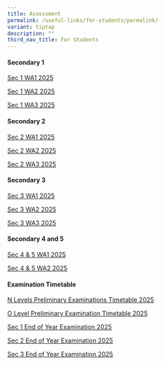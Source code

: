 ```yaml
---
title: Assessment
permalink: /useful-links/for-students/permalink/
variant: tiptap
description: ""
third_nav_title: For Students
---
```

<h4><strong>Secondary 1</strong></h4>
<p><a href="/files/Pdf/Weighted Assessment/Overview_of_Sec_1_WA1_2025.pdf" rel="noopener nofollow" target="_blank">Sec 1 WA1 2025</a>
</p>
<p><a href="/files/Pdf/Weighted Assessment/Sec_1_WA2_2025.pdf" rel="noopener nofollow" target="_blank">Sec 1 WA2 2025</a>
</p>
<p><a href="/files/Pdf/Weighted Assessment/YYSS_Overview_of_WA3_2025_xlsx___Sec_1.pdf" rel="noopener nofollow" target="_blank">Sec 1 WA3 2025</a>
</p>
<h4><strong>Secondary 2</strong></h4>
<p><a href="/files/Pdf/Weighted Assessment/Overview_of_Sec_2_WA1_2025.pdf" rel="noopener nofollow" target="_blank">Sec 2 WA1 2025</a>
</p>
<p><a href="/files/Pdf/Weighted Assessment/Sec_2_WA2_2025.pdf" rel="noopener nofollow" target="_blank">Sec 2 WA2 2025</a>
</p>
<p><a href="/files/Pdf/Weighted Assessment/YYSS_Overview_of_WA3_2025_xlsx___Sec_2.pdf" rel="noopener nofollow" target="_blank">Sec 2 WA3 2025</a>
</p>
<p></p>
<h4><strong>Secondary 3</strong></h4>
<p><a href="/files/Pdf/Weighted Assessment/Overview_of_Sec_3_WA1_2025.pdf" rel="noopener nofollow" target="_blank">Sec 3 WA1 2025</a>
</p>
<p><a href="/files/Pdf/Weighted Assessment/Sec_3_WA2_2025.pdf" rel="noopener nofollow" target="_blank">Sec 3 WA2 2025</a>
</p>
<p><a href="/files/Pdf/Weighted Assessment/YYSS_Overview_of_WA3_2025_xlsx___Sec_3.pdf" rel="noopener nofollow" target="_blank">Sec 3 WA3 2025</a>
</p>
<p></p>
<h4><strong>Secondary 4 and 5</strong></h4>
<p><a href="/files/Pdf/Weighted Assessment/Overview_of_Sec_4_and_5_WA1_2025.pdf" rel="noopener nofollow" target="_blank">Sec 4 &amp; 5 WA1 2025</a>
</p>
<p><a href="/files/Pdf/Weighted Assessment/Sec_4_and_5_WA2_2025.pdf" rel="noopener nofollow" target="_blank">Sec 4 &amp; 5 WA2 2025</a>
</p>
<p></p>
<h4><strong>Examination Timetable</strong></h4>
<p><a href="/files/Pdf/Weighted Assessment/N_Level_Preliminary_Examinations_Timetable_2025.pdf" rel="noopener nofollow" target="_blank">N Levels Preliminary Examinations Timetable 2025</a>
</p>
<p><a href="/files/Pdf/Weighted Assessment/O_Level_Preliminary_Examinations_Timetable_2025_4_Aug.pdf" rel="noopener nofollow" target="_blank">O Level Preliminary Examination Timetable 2025</a>
</p>
<p></p>
<p><a href="/files/Pdf/Weighted Assessment/Sec_1_End_of_Year_Examination_2025.pdf" rel="noopener nofollow" target="_blank">Sec 1 End of Year Examination 2025</a>
</p>
<p><a href="/files/Pdf/Weighted Assessment/Sec_2_End_of_Year_Examination_2025.pdf" rel="noopener nofollow" target="_blank">Sec 2 End of Year Examination 2025</a>
</p>
<p><a href="/files/Pdf/Weighted Assessment/Sec_3_End_of_Year_Examination_2025.pdf" rel="noopener nofollow" target="_blank">Sec 3 End of Year Examination 2025</a>
</p>
<p></p>